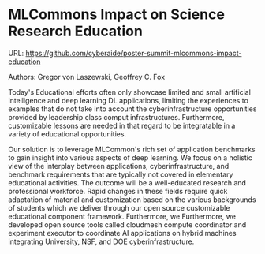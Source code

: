 # MLCommons Impact on Science Research Education


URL: https://github.com/cyberaide/poster-summit-mlcommons-impact-education

Authors: Gregor von Laszewski, Geoffrey C. Fox

Today's Educational efforts often only showcase limited and small artificial intelligence and deep learning DL applications, limiting the experiences to examples that do not take into account the cyberinfrastructure opportunities provided by leadership class comput infrastructures. Furthermore, customizable lessons are needed in that regard to be integratable in a  variety of educational opportunities.

Our solution is to leverage MLCommon's rich set of application benchmarks to gain insight into various aspects of deep learning. 
We focus on a holistic view of the interplay between applications, cyberinfrastructure, and benchmark requirements that are typically not covered in elementary educational activities. The outcome will be a well-educated research and professional workforce.
Rapid changes in these fields require quick adaptation of material and customization based on the various backgrounds of students which we deliver through our open source customizable educational component framework. Furthermore, we 
Furthermore, we developed open source tools called cloudmesh compute coordinator and experiment executor to coordinate AI applications on hybrid machines integrating University, NSF, and DOE cyberinfrastructure.
